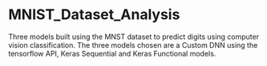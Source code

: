 # MNIST_Dataset_Analysis
Three models built using the MNST dataset to predict digits using computer vision classification. The three models chosen are a Custom DNN using the tensorflow API,  Keras Sequential  and Keras Functional models.  


